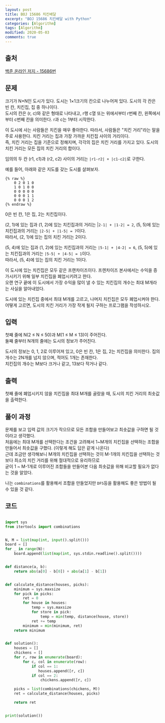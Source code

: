 ```yaml
---
layout: post
title: BOJ 15686 치킨배달
excerpt: "BOJ 15686 치킨배달 with Python"
categories: [Algorithm]
tags: [Algorithm]
modified: 2020-05-03
comments: true
---
```


## 출처
[백준 온라인 저지 - 15686번](https://www.acmicpc.net/problem/15686)


## 문제
크기가 N×N인 도시가 있다. 도시는 1×1크기의 칸으로 나누어져 있다. 도시의 각 칸은 빈 칸, 치킨집, 집 중 하나이다. <br>
도시의 칸은 (r, c)와 같은 형태로 나타내고, r행 c열 또는 위에서부터 r번째 칸, 왼쪽에서부터 c번째 칸을 의미한다. r과 c는 1부터 시작한다. <br>

이 도시에 사는 사람들은 치킨을 매우 좋아한다. 따라서, 사람들은 "치킨 거리"라는 말을 주로 사용한다. 치킨 거리는 집과 가장 가까운 치킨집 사이의 거리이다. <br>
즉, 치킨 거리는 집을 기준으로 정해지며, 각각의 집은 치킨 거리를 가지고 있다. 도시의 치킨 거리는 모든 집의 치킨 거리의 합이다. <br>

임의의 두 칸 (r1, c1)과 (r2, c2) 사이의 거리는 `|r1-r2| + |c1-c2|`로 구한다. <br>

예를 들어, 아래와 같은 지도를 갖는 도시를 살펴보자. 

    {% raw %}
        0 2 0 1 0
        1 0 1 0 0
        0 0 0 0 0
        0 0 0 1 1
        0 0 0 1 2  
    {% endraw %}

0은 빈 칸, 1은 집, 2는 치킨집이다.

(2, 1)에 있는 집과 (1, 2)에 있는 치킨집과의 거리는 |`2-1| + |1-2| = 2`, (5, 5)에 있는 치킨집과의 거리는 `|2-5| + |1-5| = 7`이다.<br> 
따라서, (2, 1)에 있는 집의 치킨 거리는 2이다. <br>

(5, 4)에 있는 집과 (1, 2)에 있는 치킨집과의 거리는 `|5-1| + |4-2| = 6`, (5, 5)에 있는 치킨집과의 거리는 `|5-5| + |4-5| = 1`이다. <br> 
따라서, (5, 4)에 있는 집의 치킨 거리는 1이다. <br>

이 도시에 있는 치킨집은 모두 같은 프랜차이즈이다. 프렌차이즈 본사에서는 수익을 증가시키기 위해 일부 치킨집을 폐업시키려고 한다. <br>
오랜 연구 끝에 이 도시에서 가장 수익을 많이 낼 수 있는  치킨집의 개수는 최대 M개라는 사실을 알아내었다. <br>

도시에 있는 치킨집 중에서 최대 M개를 고르고, 나머지 치킨집은 모두 폐업시켜야 한다. <br>
어떻게 고르면, 도시의 치킨 거리가 가장 작게 될지 구하는 프로그램을 작성하시오. <br>

## 입력
첫째 줄에 N(2 ≤ N ≤ 50)과 M(1 ≤ M ≤ 13)이 주어진다. <br>
둘째 줄부터 N개의 줄에는 도시의 정보가 주어진다.

도시의 정보는 0, 1, 2로 이루어져 있고, 0은 빈 칸, 1은 집, 2는 치킨집을 의미한다. 집의 개수는 2N개를 넘지 않으며, 적어도 1개는 존재한다. <br>
치킨집의 개수는 M보다 크거나 같고, 13보다 작거나 같다.

## 출력
첫째 줄에 폐업시키지 않을 치킨집을 최대 M개를 골랐을 때, 도시의 치킨 거리의 최솟값을 출력한다.

## 풀이 과정
문제를 보고 입력 값의 크기가 작으므로 모든 조합을 만들어보고 최솟값을 구하면 될 것이라고 생각했다. <br>
처음에는 최대 M개를 선택한다는 조건을 고려해서 1~M개의 치킨집을 선택하는 조합을 만들어서 최솟값을 구했다. (이렇게 해도 답은 같게 나온다) <br>
근데 조금만 생각해보니 M개의 치킨집을 선택하는 것이 M-1개의 치킨집을 선택하는 것보다 최소의 치킨 거리를 위해 절대적으로 유리하므로 <br> 
굳이 1 ~ M-1개로 이루어진 조합들을 만들어본 다음 최솟값을 위해 비교할 필요가 없다는 것을 알았다. <br>

나는 `combinations`를 활용해서 조합을 만들었지만 `DFS`등을 활용해도 좋은 방법이 될 수 있을 것 같다.

## 코드
~~~ python

import sys
from itertools import combinations


N, M = list(map(int, input().split()))
board = []
for _ in range(N):
    board.append(list(map(int, sys.stdin.readline().split())))


def distance(a, b):
    return abs(a[0] - b[0]) + abs(a[1] - b[1])


def calculate_distance(houses, picks):
    minimum = sys.maxsize
    for pick in picks:
        ret = 0
        for house in houses:
            temp = sys.maxsize
            for store in pick:
                temp = min(temp, distance(house, store))
            ret += temp
        minimum = min(minimum, ret)
    return minimum


def solution():
    houses = []
    chickens = []
    for r, row in enumerate(board):
        for c, col in enumerate(row):
            if col == 1:
               houses.append([r, c])
            if col == 2:
                chickens.append([r, c])

    picks = list(combinations(chickens, M))
    ret = calculate_distance(houses, picks)

    return ret


print(solution())

~~~

